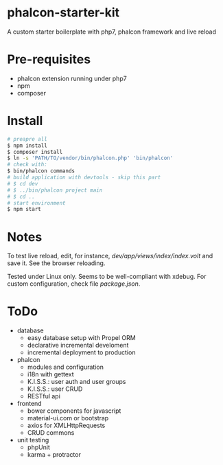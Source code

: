 # phalcon-starter-kit
A custom starter boilerplate with php7, phalcon framework and live reload

# Pre-requisites

 * phalcon extension running under php7
 * npm
 * composer

# Install

```bash
# preapre all
$ npm install
$ composer install
$ ln -s 'PATH/TO/vendor/bin/phalcon.php' 'bin/phalcon'
# check with:
$ bin/phalcon commands
# build application with devtools - skip this part
# $ cd dev
# $ ../bin/phalcon project main
# $ cd ..
# start environment
$ npm start
```

# Notes

To test live reload, edit, for instance, _dev/app/views/index/index.volt_ and save it. See the browser reloading.

Tested under Linux only. Seems to be well-compliant with xdebug. For custom configuration, check file _package.json_.

# ToDo

  * database
    * easy database setup with Propel ORM
    * declarative incremental develoment
    * incremental deployment to production
  * phalcon
    * modules and configuration
    * i18n with gettext
    * K.I.S.S.: user auth and user groups
    * K.I.S.S.: user CRUD
    * RESTful api
  * frontend
    * bower components for javascript
    * material-ui.com or bootstrap
    * axios for XMLHttpRequests
    * CRUD commons
  * unit testing
    * phpUnit
    * karma + protractor


